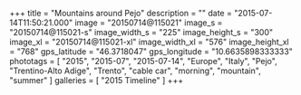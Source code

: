 +++
title = "Mountains around Pejo"
description = ""
date = "2015-07-14T11:50:21.000"
image = "20150714@115021"
image_s = "20150714@115021-s"
image_width_s = "225"
image_height_s = "300"
image_xl = "20150714@115021-xl"
image_width_xl = "576"
image_height_xl = "768"
gps_latitude = "46.3718047"
gps_longitude = "10.6635898333333"
phototags = [ "2015", "2015-07", "2015-07-14", "Europe", "Italy", "Pejo", "Trentino-Alto Adige", "Trento", "cable car", "morning", "mountain", "summer" ]
galleries = [ "2015 Timeline" ]
+++
